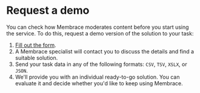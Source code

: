 # Request a demo

You can check how Membrace moderates content before you start using the service. To do this, request a demo version of the solution to your task:

1. [Fill out the form](https://membrace.ai/trial).
2. A Membrace specialist will contact you to discuss the details and find a suitable solution.
3. Send your task data in any of the following formats: `CSV`, `TSV`, `XSLX`, or `JSON`.
4. We'll provide you with an individual ready-to-go solution. You can evaluate it and decide whether you'd like to keep using Membrace.


